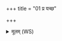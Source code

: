 +++
title = "01 प्र यच्छ"

+++
<details><summary>मूलम् (WS)</summary>

प्र यच्छ पर्शुं त्वरया हरन्चहिंसन्त ओषधीर्दान्तु पर्वन् ।  
सोमो यासां परि राज्यं बभूवामन्युता वीरुधो मे भवन्तु ॥ १ ॥
</details>